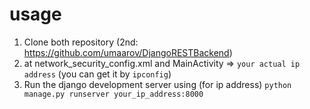# usage
1. Clone both repository (2nd: https://github.com/umaarov/DjangoRESTBackend)
2. at network_security_config.xml and MainActivity => `your actual ip address` (you can get it by `ipconfig`)
3. Run the django development server using (for ip address) `python manage.py runserver your_ip_address:8000`
